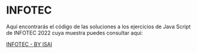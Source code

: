 # INFOTEC
Aquí encontrarás el código de las soluciones a los ejercicios de Java Script de INFOTEC 2022
cuya muestra puedes consultar aquí:

[INFOTEC - BY ISAI](https://isai-infotec.netlify.app/index.html)
